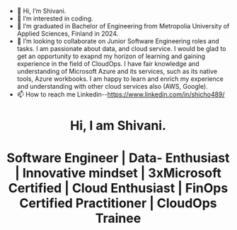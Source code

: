 - 👋 Hi, I’m Shivani.
- 👀 I’m interested in coding.
- 🌱 I’m graduated in Bachelor of Engineering from Metropolia University of Applied Sciences, Finland in 2024.
- 💞️ I’m looking to collaborate on Junior Software Engineering roles and tasks. I am passionate about data, and cloud service. I would be glad to get an opportunity to exapnd my horizon of learning and gaining experience in the field of CloudOps. I have fair knowledge and understanding of Microsoft Azure and its services, such as its native tools, Azure workbooks. I am happy to learn and enrich my experience and understanding with other cloud services also (AWS, Google).
- 📫 How to reach me Linkedin--https://www.linkedin.com/in/shicho489/



    

<!---
ShiCho489/ShiCho489 is a ✨ special ✨ repository because its `README.md` (this file) appears on your GitHub profile.
You can click the Preview link to take a look at your changes.
--->

<h1 align="center">Hi, I am Shivani.</h1>
<h1 align="center">Software Engineer | Data- Enthusiast | Innovative mindset | 3xMicrosoft Certified | Cloud Enthusiast | FinOps Certified Practitioner | CloudOps Trainee </h1>
